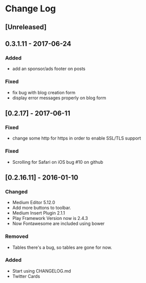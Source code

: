 # Change Log

## [Unreleased]

## 0.3.1.11 - 2017-06-24
### Added
- add an sponsor/ads footer on posts

### Fixed
- fix bug with blog creation form
- display error messages properly on blog form

## [0.2.17] - 2017-06-11
### Fixed
- change some http for https in order to enable SSL/TLS support

### Fixed
- Scrolling for Safari on iOS bug #10 on github

## [0.2.16.11] - 2016-01-10
### Changed
- Medium Editor 5.12.0
- Add more buttons to toolbar.
- Medium Insert Plugin 2.1.1
- Play Framework Version now is 2.4.3
- Now Fontawesome are included using bower

### Removed
- Tables there's a bug, so tables are gone for now.

### Added
- Start using CHANGELOG.md
- Twitter Cards



[0.2.17.9]: https://github.com/lnds/prosa/compare/0.2.15.8...02.17.9
[0.2.15.8]: https://github.com/lnds/prosa/compare/0.2.13.3...0.2.15.8
[0.2.13.3]: https://github.com/lnds/prosa/compare/0.2.11.1...0.2.13.3 
[0.2.12.2]: https://github.com/lnds/prosa/compare/0.2.12.2...0.2.11.2 
[0.2.11.1]: https://github.com/lnds/prosa/compare/0.1.7...0.2.11.1
[0.1.7]: https://github.com/lnds/prosa/compare/0.1.6...0.1.7
[0.1.6]: https://github.com/lnds/prosa/compare/0.1.5...0.1.6
[0.1.5]: https://github.com/lnds/prosa/releases/tag/0.1.5